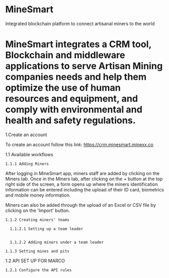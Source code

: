 # MineSmart
Integrated blockchain platform to connect artisanal miners to the world

# MineSmart integrates a CRM tool,  Blockchain and middleware applications to serve Artisan Mining companies needs and help them optimize the use of human resources and equipment, and comply with environmental and health and safety regulations.

1.Create an account 

To create an account follow this link: https://crm.minesmart.minexx.co

  1.1 Available workflows
 
    1.1.1 Adding Miners
    
After logging in MineSmart app, miners staff are added by clicking on the Miners tab. Once in the Miners tab, after clicking on the + button at the top right side of the screen, a form opens up where the miners identification information can be entered including the upload of their ID card, biometrics and mobile money information. 

Miners can also be added through the upload of an Excel or CSV file by clicking on the 'Import' button.
    
    1.1.2 Creating miners' teams
    
      1.1.2.1 Setting up a team leader

      
      1.1.2.2 Adding miners under a team leader
    
    1.1.3 Setting mines and pits
 
 
  1.2 API SET UP FOR MARCO
  
  
    1.2.1 Configure the API rules

  
 
 
